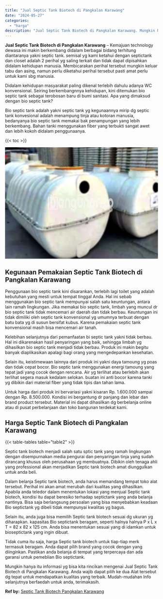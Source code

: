 ```yaml
---
title: "Jual Septic Tank Biotech di Pangkalan Karawang"
date: "2024-05-27"
categories: 
  - "harga"
description: "Jual Septic Tank Biotech di Pangkalan Karawang. Mungkin hanya itu informasi yg bisa kita rincikan mengenai Jual Septic Tank Biotech di Pangkalan Karawang. An..."
---
```


**Jual Septic Tank Biotech di Pangkalan Karawang** – Kemajuan technology dewasa ini makin berkembang didalam berbagai bidang terhitung diantaranya yakni septic tank. semisal yg kami ketahui dengan septictank dan closet adalah 2 perihal yg saling terkait dan tidak dapat dipisahkan didalam kehidupan manusia. Membicarakan perihal tersebut mungkin keluar tabu dan asing, namun perlu diketahui perihal tersebut pasti amat perlu untuk kami sbg manusia.

Didalam kehidupan masyarakat paling dikenal terlebih dahulu adanya WC konvensional. Seiring berkembangnnya kehidupan, kini ditemukan bio septic tank sebagai terobosan baru di bumi sanitasi. Apa yang dimaksud dengan bio septic tank?

Bio septic tank adalah yakni septic tank yg kegunaannya mirip dg septic tank konvesional adalah menampung tinja atau kotoran manusia, bedanyanya bio septic tank memakai bak penampungan yang lebih berkembang. Bahan tanki menggunakan fiber yang terbukti sangat awet dan lebih kokoh didalam penggunaanya.

{{< toc >}}

![Jual Septic Tank Biotech di Pangkalan Karawang](/images/jual-bio-septictank-32.png)

## Kegunaan Pemakaian Septic Tank Biotech di Pangkalan Karawang

Penggunaan bio septic tank kini disarankan, terlebih lagi toilet yang adalah kebutuhan yang mesti untuk tempat tinggal Anda. Hal ini sebab menggunakan bio septic tank mempunyai salah satu keuntungan, antara lain ramah lingkungan. Jika memakai bio septic tank, limbah yang muncul dr bio septic tank tidak mencemari air daerah dan tidak berbau. Keuntungan ini tidak dimiliki oleh septic tank konvensional yg umumnya terbuat dengan batu bata yg di susun bersifat kubus. Karena pemakaian septic tank konvensional masih bisa mencemari air tanah.

Kelebihan selanjutnya dari pemanfaatan bi septic tank yakni tidak berbau. Hal ini dikarenakan hasil penyaringan yang baik, sehingga limbah yg dihasilkan bio septic tank menjadi tidak berbau. Produk ini makin begitu banyak diaplikasikan apalagi bagi orang yang mengedepankan kesehatan.

Selain itu, keistimewaan lainnya dari produk ini yakni daya tamoung yg poas dan tidak cepat bocor. Bio septic tank menggunakan energi tamoung yang tepat jadi yang cocok dengan rencana. Air yg terlihat atau berlebih akan terlihat segera masuk kedalam selokan. buatan ini anti bocor karena tanki yg dibikin dari material fiber yang tidak tipis dan tahan lama.

Untuk harga dari produk ini bervariasi yakni kisaran Rp. 1.600.000 sampai dengan Rp. 8.500.000. Kondisi ini bergantung dr panjang dan lebar dan brand product tersebut. Material ini dapat dihasilkan dg berbelanja online atau di pusat perbelanjaan dan toko bangunan terdekat kami.

## Harga Septic Tank Biotech di Pangkalan Karawang

{{< table-tables table="table2" >}}

Septic tank biotech menjadi salah satu sptic tank yang ramah lingkungan dengan disempurnakan media pengurai dan penyaringan tinja yang sudah dirancang khusus oleh perusahaan yg membuatnya. Dibikin oleh tenaga ahli yang professional akan menjadikan Septic tank biotech amat diunggulkan untuk anda beli.

Dalam belanja Septic tank biotech, anda harus memandang tempat toko alat tersebut. Perihal ini akan amat merubah dari kualitas yang dihasilkan. Apabila anda teledor dalam menentukan lokasi yang menjual Septic tank biotech, kondisi itu dapat beresiko terhadap septictank yang anda belanja nantinya. Bisa saja berlangsung persoalan yang bisa menyebabkan keadaan Bio septictank yg dibeli tidak mempunyai kwalitas yg bagus.

Selain itu, anda juga bisa memilih Septic tank biotech sesuai dg ukuran yg diharapkan. kapasitas Bio septictank beragam, seperti halnya halnya P x L x T = 82 x 82 x 125 cm. Anda bisa menentukan sesuai yang di idamkan untuk bioseptictank yang ingin dibuat.

Tidak cuma itu saja, harga Septic tank biotech untuk tiap-tiap merk termasuk beragam. Anda dapat pilih brand yang cocok dengan yang diinginkan. Pastikan anda belanja di tempat yang terpercaya dan ada garansi untuk pemeblian Bio septictank.

Mungkin hanya itu informasi yg bisa kita rincikan mengenai Jual Septic Tank Biotech di Pangkalan Karawang. Anda wajib dapat pilih ke dua Alat tersebut dg tepat untuk mendapatkan kualitas yang terbaik. Mudah-mudahan Info selanjutnya berfaedah untuk anda, terimakasih.

**Ref by:** [Septic Tank Biotech Pangkalan Karawang](https://id.wikipedia.org/wiki/Septic)
